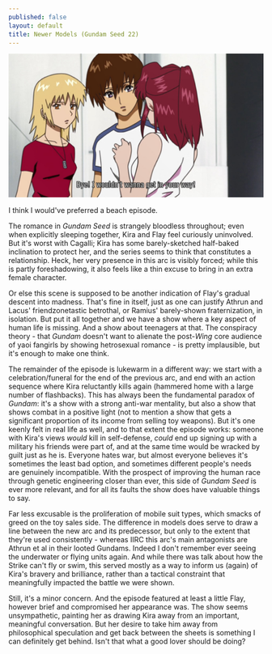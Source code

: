 ```yaml
---
published: false
layout: default
title: Newer Models (Gundam Seed 22)
---
```

![](/bye.jpg)

I think I would've preferred a beach episode.

The romance in *Gundam Seed* is strangely bloodless throughout; even when explicitly sleeping together, Kira and Flay feel curiously uninvolved. But it's worst with Cagalli; Kira has some barely-sketched half-baked inclination to protect her, and the series seems to think that constitutes a relationship. Heck, her very presence in this arc is visibly forced; while this is partly foreshadowing, it also feels like a thin excuse to bring in an extra female character.

Or else this scene is supposed to be another indication of Flay's gradual descent into madness. That's fine in itself, just as one can justify Athrun and Lacus' friendzonetastic betrothal, or Ramius' barely-shown fraternization, in isolation. But put it all together and we have a show where a key aspect of human life is missing. And a show about teenagers at that. The conspiracy theory - that *Gundam* doesn't want to alienate the post-*Wing* core audience of yaoi fangirls by showing hetrosexual romance - is pretty implausible, but it's enough to make one think.

The remainder of the episode is lukewarm in a different way: we start with a celebration/funeral for the end of the previous arc, and end with an action sequence where Kira reluctantly kills again (hammered home with a large number of flashbacks). This has always been the fundamental paradox of *Gundam*: it's a show with a strong anti-war mentality, but also a show that shows combat in a positive light (not to mention a show that gets a significant proportion of its income from selling toy weapons). But it's one keenly felt in real life as well, and to that extent the episode works: someone with Kira's views *would* kill in self-defense, *could* end up signing up with a military his friends were part of, and at the same time would be wracked by guilt just as he is. Everyone hates war, but almost everyone believes it's sometimes the least bad option, and sometimes different people's needs are genuinely incompatible. With the prospect of improving the human race through genetic engineering closer than ever, this side of *Gundam Seed* is ever more relevant, and for all its faults the show does have valuable things to say.

Far less excusable is the proliferation of mobile suit types, which smacks of greed on the toy sales side. The difference in models does serve to draw a line between the new arc and its predecessor, but only to the extent that they're used consistently - whereas IIRC this arc's main antagonists are Athrun et al in their looted Gundams. Indeed I don't remember ever seeing the underwater or flying units again. And while there was talk about how the Strike can't fly or swim, this served mostly as a way to inform us (again) of Kira's bravery and brilliance, rather than a tactical constraint that meaningfully impacted the battle we were shown.

Still, it's a minor concern. And the episode featured at least a little Flay, however brief and compromised her appearance was. The show seems unsympathetic, painting her as drawing Kira away from an important, meaningful conversation. But her desire to take him away from philosophical speculation and get back between the sheets is something I can definitely get behind. Isn't that what a good lover should be doing?